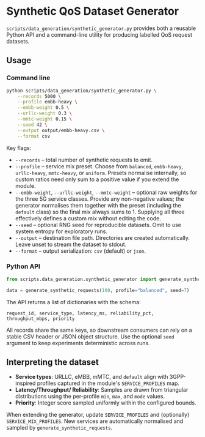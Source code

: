 # Synthetic QoS Dataset Generator

`scripts/data_generation/synthetic_generator.py` provides both a reusable Python
API and a command-line utility for producing labelled QoS request datasets.

## Usage

### Command line

```bash
python scripts/data_generation/synthetic_generator.py \
    --records 5000 \
    --profile embb-heavy \
    --embb-weight 0.5 \
    --urllc-weight 0.3 \
    --mmtc-weight 0.15 \
    --seed 42 \
    --output output/embb-heavy.csv \
    --format csv
```

Key flags:

- `--records` – total number of synthetic requests to emit.
- `--profile` – service mix preset. Choose from `balanced`, `embb-heavy`,
  `urllc-heavy`, `mmtc-heavy`, or `uniform`. Presets normalise internally, so
  custom ratios need only sum to a positive value if you extend the module.
- `--embb-weight`, `--urllc-weight`, `--mmtc-weight` – optional raw weights for
  the three 5G service classes. Provide any non-negative values; the generator
  normalises them together with the preset (including the `default` class) so
  the final mix always sums to 1. Supplying all three effectively defines a
  custom mix without editing the code.
- `--seed` – optional RNG seed for reproducible datasets. Omit to use system
  entropy for exploratory runs.
- `--output` – destination file path. Directories are created automatically.
  Leave unset to stream the dataset to stdout.
- `--format` – output serialization: `csv` (default) or `json`.

### Python API

```python
from scripts.data_generation.synthetic_generator import generate_synthetic_requests

data = generate_synthetic_requests(100, profile="balanced", seed=7)
```

The API returns a list of dictionaries with the schema:

```text
request_id, service_type, latency_ms, reliability_pct, throughput_mbps, priority
```

All records share the same keys, so downstream consumers can rely on a stable
CSV header or JSON object structure. Use the optional `seed` argument to keep
experiments deterministic across runs.

## Interpreting the dataset

- **Service types**: URLLC, eMBB, mMTC, and `default` align with 3GPP-inspired
  profiles captured in the module's `SERVICE_PROFILES` map.
- **Latency/Throughput/ Reliability**: Samples are drawn from triangular
  distributions using the per-profile `min`, `max`, and `mode` values.
- **Priority**: Integer score sampled uniformly within the configured bounds.

When extending the generator, update `SERVICE_PROFILES` and (optionally)
`SERVICE_MIX_PROFILES`. New services are automatically normalised and sampled by
`generate_synthetic_requests`.
